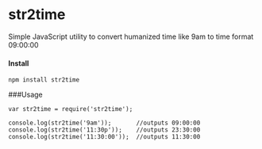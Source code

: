 str2time
========

Simple JavaScript utility to convert humanized time like 9am to time format 09:00:00

#### Install

`npm install str2time`

###Usage

```
var str2time = require('str2time');

console.log(str2time('9am'));       //outputs 09:00:00
console.log(str2time('11:30p'));    //outputs 23:30:00
console.log(str2time('11:30:00'));  //outputs 11:30:00
```